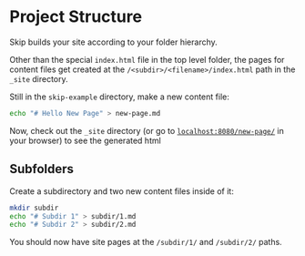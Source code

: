 # Project Structure

Skip builds your site according to your folder hierarchy.

Other than the special `index.html` file in the top level folder, the pages for
content files get created at the `/<subdir>/<filename>/index.html` path in the `_site`
directory.

Still in the `skip-example` directory, make a new content file:

``` bash
echo "# Hello New Page" > new-page.md
```

Now, check out the `_site` directory (or go to [`localhost:8080/new-page/`](localhost:8080/new-page/) in your browser)
to see the generated html

## Subfolders

Create a subdirectory and two new content files inside of it:

``` bash
mkdir subdir
echo "# Subdir 1" > subdir/1.md
echo "# Subdir 2" > subdir/2.md
```

You should now have site pages at the `/subdir/1/` and `/subdir/2/` paths.